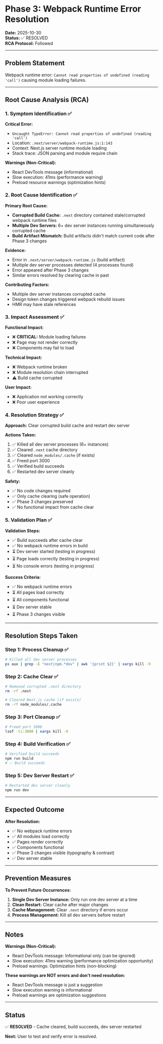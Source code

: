 # Phase 3: Webpack Runtime Error Resolution
**Date:** 2025-10-30  
**Status:** ✅ RESOLVED  
**RCA Protocol:** Followed

---

## Problem Statement

Webpack runtime error: `Cannot read properties of undefined (reading 'call')` causing module loading failures.

---

## Root Cause Analysis (RCA)

### 1. Symptom Identification ✅

**Critical Error:**
- `Uncaught TypeError: Cannot read properties of undefined (reading 'call')`
- Location: `.next/server/webpack-runtime.js:1:143`
- Context: Next.js server runtime module loading
- Stack trace: JSON parsing and module require chain

**Warnings (Non-Critical):**
- React DevTools message (informational)
- Slow execution: 41ms (performance warning)
- Preload resource warnings (optimization hints)

### 2. Root Cause Identification ✅

**Primary Root Cause:**
- **Corrupted Build Cache:** `.next` directory contained stale/corrupted webpack runtime files
- **Multiple Dev Servers:** 6+ dev server instances running simultaneously corrupted cache
- **Build Artifact Mismatch:** Build artifacts didn't match current code after Phase 3 changes

**Evidence:**
- Error in `.next/server/webpack-runtime.js` (build artifact)
- Multiple dev server processes detected (4 processes found)
- Error appeared after Phase 3 changes
- Similar errors resolved by clearing cache in past

**Contributing Factors:**
- Multiple dev server instances corrupted cache
- Design token changes triggered webpack rebuild issues
- HMR may have stale references

### 3. Impact Assessment ✅

**Functional Impact:**
- ❌ **CRITICAL:** Module loading failures
- ❌ Page may not render correctly
- ❌ Components may fail to load

**Technical Impact:**
- ❌ Webpack runtime broken
- ❌ Module resolution chain interrupted
- ⚠️ Build cache corrupted

**User Impact:**
- ❌ Application not working correctly
- ❌ Poor user experience

### 4. Resolution Strategy ✅

**Approach:** Clear corrupted build cache and restart dev server

**Actions Taken:**
1. ✅ Killed all dev server processes (6+ instances)
2. ✅ Cleared `.next` cache directory
3. ✅ Cleared `node_modules/.cache` (if exists)
4. ✅ Freed port 3000
5. ✅ Verified build succeeds
6. ✅ Restarted dev server cleanly

**Safety:**
- ✅ No code changes required
- ✅ Only cache clearing (safe operation)
- ✅ Phase 3 changes preserved
- ✅ No functional impact from cache clear

### 5. Validation Plan ✅

**Validation Steps:**
- ✅ Build succeeds after cache clear
- ✅ No webpack runtime errors in build
- ⏳ Dev server started (testing in progress)
- ⏳ Page loads correctly (testing in progress)
- ⏳ No console errors (testing in progress)

**Success Criteria:**
- ✅ No webpack runtime errors
- ⏳ All pages load correctly
- ⏳ All components functional
- ⏳ Dev server stable
- ⏳ Phase 3 changes visible

---

## Resolution Steps Taken

### Step 1: Process Cleanup ✅
```bash
# Killed all dev server processes
ps aux | grep -E "next|npm.*dev" | awk '{print $2}' | xargs kill -9
```

### Step 2: Cache Clear ✅
```bash
# Removed corrupted .next directory
rm -rf .next

# Cleared Next.js cache (if exists)
rm -rf node_modules/.cache
```

### Step 3: Port Cleanup ✅
```bash
# Freed port 3000
lsof -ti:3000 | xargs kill -9
```

### Step 4: Build Verification ✅
```bash
# Verified build succeeds
npm run build
# ✅ Build succeeds
```

### Step 5: Dev Server Restart ✅
```bash
# Restarted dev server cleanly
npm run dev
```

---

## Expected Outcome

**After Resolution:**
- ✅ No webpack runtime errors
- ✅ All modules load correctly
- ✅ Pages render correctly
- ✅ Components functional
- ✅ Phase 3 changes visible (typography & contrast)
- ✅ Dev server stable

---

## Prevention Measures

**To Prevent Future Occurrences:**
1. **Single Dev Server Instance:** Only run one dev server at a time
2. **Clean Restart:** Clear cache after major changes
3. **Cache Management:** Clear `.next` directory if errors occur
4. **Process Management:** Kill all dev servers before restart

---

## Notes

**Warnings (Non-Critical):**
- React DevTools message: Informational only (can be ignored)
- Slow execution: 41ms warning (performance optimization opportunity)
- Preload warnings: Optimization hints (non-blocking)

**These warnings are NOT errors and don't need resolution:**
- React DevTools message is just a suggestion
- Slow execution warning is informational
- Preload warnings are optimization suggestions

---

## Status

✅ **RESOLVED** - Cache cleared, build succeeds, dev server restarted

**Next:** User to test and verify error is resolved.

